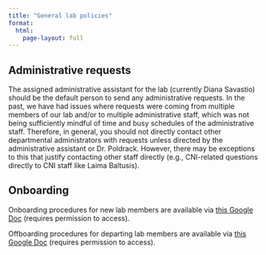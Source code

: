 ```yaml
---
title: "General lab policies"
format:
  html:
    page-layout: full
---
```


## Administrative requests

The assigned administrative
    assistant for the lab (currently Diana Savastio) should be the default
    person to send any administrative requests. In the past, we have had
    issues where requests were coming from multiple members of our lab
    and/or to multiple administrative staff, which was not being
    sufficiently mindful of time and busy schedules of the
    administrative staff. Therefore, in general, you should not directly
    contact other departmental administrators with requests unless
    directed by the administrative assistant or Dr. Poldrack. However,
    there may be exceptions to this that justify contacting other staff
    directly (e.g., CNI-related questions directly to CNI staff like
    Laima Baltusis).  

## Onboarding

Onboarding procedures for new lab members are available via [this Google Doc](https://docs.google.com/document/d/1aAwvMg5888baJNTw9I2QW69V9E-iTAY_smNSPh_SR98/edit?usp=sharing) (requires permission to access).

Offboarding procedures for departing lab members are available via [this Google Doc](https://docs.google.com/document/d/1X5mf0G1OLp8kRzdRdHzqDPsOK7CqPof1XRJQPRIwNJ0/edit?usp=sharing) (requires permission to access).


